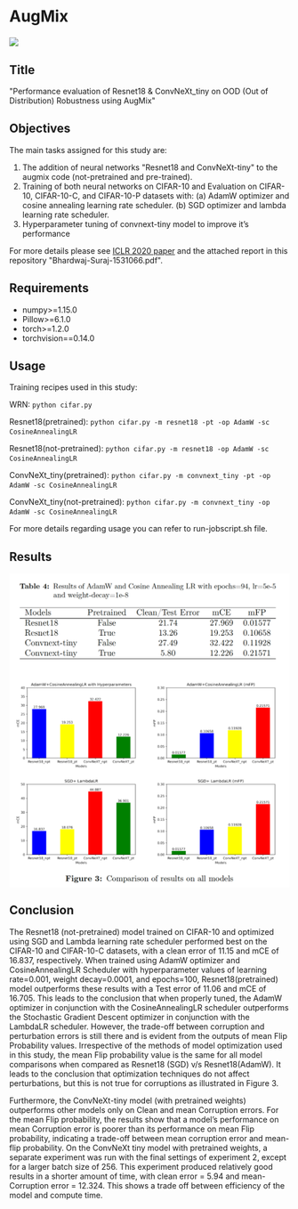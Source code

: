 # AugMix

<img align="center" src="assets/augmix.gif" width="750">


## Title
"Performance evaluation of Resnet18 & ConvNeXt_tiny on OOD (Out of Distribution) Robustness using AugMix"

## Objectives

The main tasks assigned for this study are:
1. The addition of neural networks "Resnet18 and ConvNeXt-tiny" to the
augmix code (not-pretrained and pre-trained).
2. Training of both neural networks on CIFAR-10 and Evaluation on CIFAR-
10, CIFAR-10-C, and CIFAR-10-P datasets with:
(a) AdamW optimizer and cosine annealing learning rate scheduler.
(b) SGD optimizer and lambda learning rate scheduler.
3. Hyperparameter tuning of convnext-tiny model to improve it’s performance

For more details please see [ICLR 2020 paper](https://arxiv.org/pdf/1912.02781.pdf) and the attached report in this repository "Bhardwaj-Suraj-1531066.pdf".

## Requirements
*   numpy>=1.15.0
*   Pillow>=6.1.0
*   torch>=1.2.0
*   torchvision==0.14.0

## Usage

Training recipes used in this study:

WRN: `python cifar.py`

Resnet18(pretrained): `python cifar.py -m resnet18 -pt -op AdamW -sc CosineAnnealingLR`

Resnet18(not-pretrained): `python cifar.py -m resnet18 -op AdamW -sc CosineAnnealingLR`

ConvNeXt_tiny(pretrained): `python cifar.py -m convnext_tiny -pt -op AdamW -sc CosineAnnealingLR`

ConvNeXt_tiny(not-pretrained): `python cifar.py -m convnext_tiny -op AdamW -sc CosineAnnealingLR`

For more details regarding usage you can refer to run-jobscript.sh file.

## Results

<img align="center" src="assets/Table4.png" width="750">
<img align="center" src="assets/Matplotlib_plot.png" width="750">

## Conclusion

The Resnet18 (not-pretrained) model trained on CIFAR-10 and optimized using SGD and Lambda learning rate scheduler performed best on the CIFAR-10 and
CIFAR-10-C datasets, with a clean error of 11.15 and mCE of 16.837, respectively. When trained using AdamW optimizer and CosineAnnealingLR Scheduler
with hyperparameter values of learning rate=0.001, weight decay=0.0001, and epochs=100, Resnet18(pretrained) model outperforms these results with a Test error of 11.06 and mCE of 16.705. This leads to the conclusion that when properly tuned, the AdamW optimizer in conjunction with the CosineAnnealingLR scheduler outperforms the Stochastic Gradient Descent optimizer in conjunction with the LambdaLR scheduler. However, the trade-off between corruption and perturbation errors is still there and is evident from the outputs of mean Flip Probability values. Irrespective of the methods of model optimization used in this study, the mean Flip probability value is the same for all model comparisons when compared as Resnet18 (SGD) v/s Resnet18(AdamW). It leads to the conclusion that optimization techniques do not affect perturbations, but this is not true for corruptions as illustrated in Figure 3.

Furthermore, the ConvNeXt-tiny model (with pretrained weights) outperforms other models only on Clean and mean Corruption errors. For the mean Flip probability, the results show that a model’s performance on mean Corruption error is poorer than its performance on mean Flip probability, indicating a trade-off between mean corruption error and mean-flip probability. On the ConvNeXt tiny model with pretrained weights, a separate experiment was run with the final settings of experiment 2, except for a larger batch size of 256. This experiment produced relatively good results in a shorter amount of time, with clean error = 5.94 and mean-Corruption error = 12.324. This shows a trade off between efficiency of the model and compute time.
